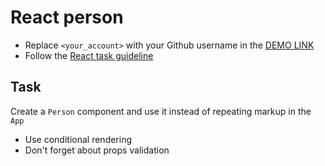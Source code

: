 # React person
- Replace `<your_account>` with your Github username in the [DEMO LINK](https://AndreyMalyshev147.github.io/react_person/)
- Follow the [React task guideline](https://github.com/mate-academy/react_task-guideline#react-tasks-guideline)

## Task
Create a `Person` component and use it instead of repeating markup in the `App`

- Use conditional rendering
- Don't forget about props validation
